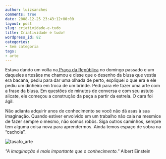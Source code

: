 ```yaml
---
author: luizsanches
comments: true
date: 2008-12-25 23:43:12+00:00
layout: post
slug: criatividade-e-tudo
title: Criatividade é tudo!
wordpress_id: 82
categories:
- Sem categoria
tags:
- arte
---
```


Estava dando um volta na[ Praça da República](http://www.belem.pa.gov.br/semma/paginas/pracas/pr_republica.htm) no domingo passado e um daqueles artesãos me chamou e disse que o desenho da blusa que vestia era bacana, pediu para dar uma olhada de perto, expliquei o que era e ele pediu um dinheiro em troca de um brinde. Pedi para ele fazer uma arte com a frase da blusa. Em questões de minutos de conversa e com seu astuto alicate, ele começou a construção da peça a partir da estrela. O cara foi ágil.

Não adianta adquirir anos de conhecimento se você não dá asas à sua imaginação. Quando estiver envolvido em um trabalho não caia na mesmice de fazer sempre o mesmo, não somos robôs. Siga outros caminhos, sempre tem alguma coisa nova para aprendermos. Ainda temos espaço de sobra na “cachola”.

![tasafo_arte](http://tasafo.files.wordpress.com/2008/12/tasafo_arte.jpg?w=300)

_"A imaginação é mais importante que o conhecimento."_
Albert Einstein

